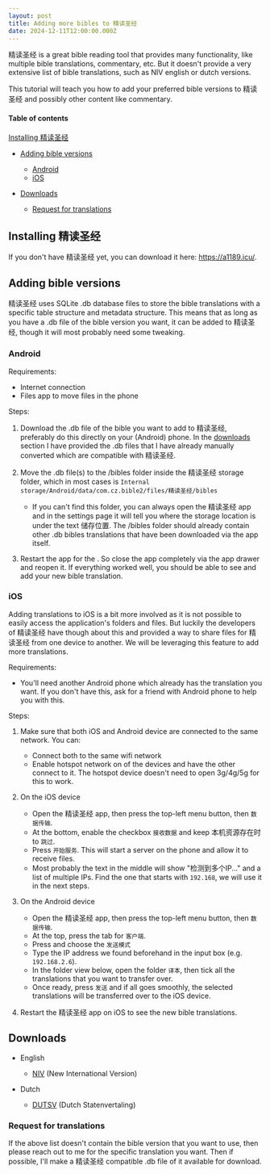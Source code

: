 ```yaml
---
layout: post
title: Adding more bibles to 精读圣经
date: 2024-12-11T12:00:00.000Z
---
```

精读圣经 is a great bible reading tool that provides many functionality, like multiple bible translations, commentary, etc. But it doesn't provide a very extensive list of bible translations, such as NIV english or dutch versions.

This tutorial will teach you how to add your preferred bible versions to 精读圣经 and possibly other content like commentary.

#### Table of contents

[Installing 精读圣经](#installing-精读圣经)

* [Adding bible versions](#adding-bible-versions)

  * [Android](#android)
  * [iOS](#ios)
* [Downloads](#downloads)

  * [Request for translations](#request-for-translations)

## Installing 精读圣经

If you don't have 精读圣经 yet, you can download it here: <https://a1189.icu/>.

## Adding bible versions

精读圣经 uses SQLite .db database files to store the bible translations with a specific table structure and metadata structure. This means that as long as you have a .db file of the bible version you want, it can be added to 精读圣经, though it will most probably need some tweaking.

### Android

Requirements:

* Internet connection
* Files app to move files in the phone

Steps:

1. Download the .db file of the bible you want to add to 精读圣经, preferably do this directly on your (Android) phone. In the [downloads](#downloads) section I have provided the .db files that I have already manually converted which are compatible with 精读圣经.
2. Move the .db file(s) to the /bibles folder inside the 精读圣经 storage folder, which in most cases is `Internal storage/Android/data/com.cz.bible2/files/精读圣经/bibles`

   * If you can't find this folder, you can always open the 精读圣经 app and in the settings page it will tell you where the storage location is under the text 储存位置. The /bibles folder should already contain other .db bibles translations that have been downloaded via the app itself.
3. Restart the app for the . So close the app completely via the app drawer and reopen it. If everything worked well, you should be able to see and add your new bible translation.

### iOS

Adding translations to iOS is a bit more involved as it is not possible to easily access the application's folders and files. But luckily the developers of 精读圣经 have though about this and provided a way to share files for 精读圣经 from one device to another. We will be leveraging this feature to add more translations.

Requirements:

* You'll need another Android phone which already has the translation you want. If you don't have this, ask for a friend with Android phone to help you with this.

Steps:

1. Make sure that both iOS and Android device are connected to the same network. You can:

   * Connect both to the same wifi network
   * Enable hotspot network on of the devices and have the other connect to it. The hotspot device doesn't need to open 3g/4g/5g for this to work.
2. On the iOS device

   * Open the 精读圣经 app, then press the top-left menu button, then `数据传输`.
   * At the bottom, enable the checkbox `接收数据` and keep 本机资源存在时 to `跳过`.
   * Press `开始服务`. This will start a server on the phone and allow it to receive files.
   * Most probably the text in the middle will show "检测到多个IP..." and a list of multiple IPs. Find the one that starts with `192.168`, we will use it in the next steps.
3. On the Android device

   * Open the 精读圣经 app, then press the top-left menu button, then `数据传输`.
   * At the top, press the tab for `客户端`.
   * Press and choose the `发送模式`
   * Type the IP address we found beforehand in the input box (e.g. `192.168.2.6`).
   * In the folder view below, open the folder `译本`, then tick all the translations that you want to transfer over.
   * Once ready, press `发送` and if all goes smoothly, the selected translations will be transferred over to the iOS device.
4. Restart the 精读圣经 app on iOS to see the new bible translations.

## Downloads

* English

  * [NIV](https://andreahu3299.github.io/public/NIV11.db) (New International Version)
* Dutch

  * [DUTSV](https://andreahu3299.github.io/public/dutsv.db) (Dutch Statenvertaling)

### Request for translations

If the above list doesn't contain the bible version that you want to use, then please reach out to me for the specific translation you want. Then if possible, I'll make a 精读圣经 compatible .db file of it available for download.
